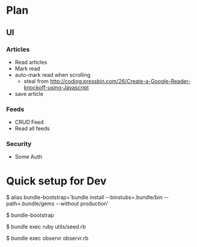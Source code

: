 # Plan

## UI

### Articles

- Read articles
- Mark read
- auto-mark read when scrolling
  - steal from http://coding.pressbin.com/26/Create-a-Google-Reader-knockoff-using-Javascript
- save article

### Feeds

- CRUD Feed
- Read all feeds

### Security

- Some Auth


# Quick setup for Dev
$ alias bundle-bootstrap='bundle install --binstubs=.bundle/bin --path=.bundle/gems --without production'

$ bundle-bootstrap

$ bundle exec ruby utils/seed.rb

$ bundle exec observr observr.rb
